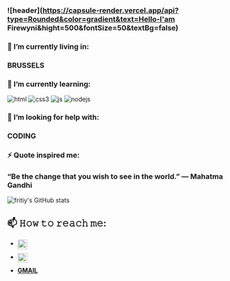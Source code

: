 ### ![header](https://capsule-render.vercel.app/api?type=Rounded&color=gradient&text=Hello-I'am Firewyni&hight=500&fontSize=50&textBg=false)



###  🔭 I’m currently living in: 
  ###   BRUSSELS
###  🌱 I’m currently learning:
   ![html](https://img.shields.io/badge/html5%20-%23E34F26.svg?&style=for-the-badge&logo=html5&logoColor=white)
   ![css3](https://img.shields.io/badge/css3%20-%231572B6.svg?&style=for-the-badge&logo=css3&logoColor=white)
   ![js](https://img.shields.io/badge/javascript%20-%23323330.svg?&style=for-the-badge&logo=javascript&logoColor=%23F7DF1E)
   ![nodejs](https://img.shields.io/badge/node.js%20-%2343853D.svg?&style=for-the-badge&logo=node.js&logoColor=white)
###  🤔 I’m looking for help with: 
###   CODING
###  ⚡ Quote inspired me: 
###   “Be the change that you wish to see in the world.”  ― Mahatma Gandhi
               

![fritiy's GitHub stats](https://github-readme-stats.vercel.app/api?username=firity&show_icons=true&theme=radical)


## 📫 𝙷𝚘𝚠 𝚝𝚘 𝚛𝚎𝚊𝚌𝚑 𝚖𝚎:

* <a href="https://twitter.com/FRITIY">
  <img align="left" alt="FRITIY| Twitter" width="22px" src="https://raw.githubusercontent.com/peterthehan/peterthehan/master/assets/twitter.svg" />
</a>

* <a href="https://www.linkedin.com/in/firewyni getahun/">
  <img align="left" alt="firewyni getahun's LinkedIN" width="22px" src="https://raw.githubusercontent.com/peterthehan/peterthehan/master/assets/linkedin.svg" />
</a>

* **[GMAIL](firewynigetahun@gmail.com)**

